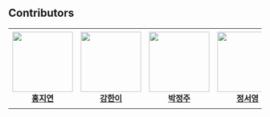 ## Contributors

<table>
    <tr height="160px">
        <td align="center" width="150px"><a href="https://github.com/chulsu0012"><img height="120px" width="120px" src="https://avatars.githubusercontent.com/u/81545875?v=4"/></a><br/><a href="https://github.com/chulsu0012"><strong>홍지연</strong></a><br /></td>
        <td align="center" width="150px"><a href="https://github.com/dndbsl"><img height="120px" width="120px" src="https://avatars.githubusercontent.com/u/79926663?v=4"/></a><br/><a href="https://github.com/dndbsl"><strong>강한이</strong></a><br /></td>
        <td align="center" width="150px"><a href="https://github.com/gorapang"><img height="120px" width="120px" src="https://avatars.githubusercontent.com/u/107031994?v=4"/></a><br /><a href="https://github.com/gorapang"><strong>박정주</strong></a><br /></td>
        <td align="center" width="150px"><a href="https://github.com/SSEO5"><img height="120px" width="120px" src="https://avatars.githubusercontent.com/u/97823296?v=4"/></a><br /><a href="https://github.com/SSEO5"><strong>정서영</strong></a><br /></td>
        <td align="center" width="150px"><a href="https://github.com/wiishj"><img height="120px" width="120px" src="https://avatars.githubusercontent.com/u/79927765?v=4"/></a><br /><a href="https://github.com/wiishj"><strong>김희진</strong></a><br /></td>
    </tr>
</table>

